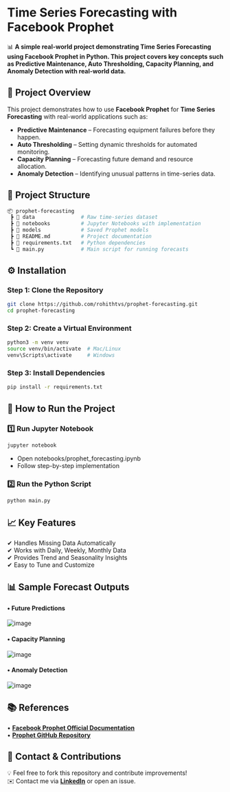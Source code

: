 # Time Series Forecasting with Facebook Prophet

📊 **A simple real-world project demonstrating Time Series Forecasting using Facebook Prophet in Python. This project covers key concepts such as Predictive Maintenance, Auto Thresholding, Capacity Planning, and Anomaly Detection with real-world data.**

## 📌 Project Overview

This project demonstrates how to use **Facebook Prophet** for **Time Series Forecasting** with real-world applications such as:  

-	**Predictive Maintenance** – Forecasting equipment failures before they happen.  
-	 **Auto Thresholding** – Setting dynamic thresholds for automated monitoring.
-	 **Capacity Planning** – Forecasting future demand and resource allocation.  
-	 **Anomaly Detection** – Identifying unusual patterns in time-series data.  

## 📂 Project Structure
```bash
📦 prophet-forecasting
 ┣ 📂 data               # Raw time-series dataset
 ┣ 📂 notebooks          # Jupyter Notebooks with implementation
 ┣ 📂 models             # Saved Prophet models
 ┣ 📜 README.md          # Project documentation
 ┣ 📜 requirements.txt   # Python dependencies
 ┗ 📜 main.py            # Main script for running forecasts
```

## ⚙️ Installation

### **Step 1: Clone the Repository**  
```bash
git clone https://github.com/rohithtvs/prophet-forecasting.git
cd prophet-forecasting
```

### **Step 2: Create a Virtual Environment**  
```bash
python3 -m venv venv
source venv/bin/activate  # Mac/Linux
venv\Scripts\activate     # Windows
```

### **Step 3: Install Dependencies**  
```bash
pip install -r requirements.txt
```

## 🚀 How to Run the Project

### 1️⃣ Run Jupyter Notebook
```bash
jupyter notebook
```
- Open notebooks/prophet_forecasting.ipynb
- Follow step-by-step implementation

### 2️⃣ Run the Python Script
```bash
python main.py
```

## 📈 Key Features

✔ Handles Missing Data Automatically  
✔ Works with Daily, Weekly, Monthly Data  
✔ Provides Trend and Seasonality Insights  
✔ Easy to Tune and Customize  

## 📊 Sample Forecast Outputs

#### • Future Predictions

![image](https://github.com/user-attachments/assets/5e12fa7c-156a-45ab-9b1f-58dca1593b43)

#### • Capacity Planning

![image](https://github.com/user-attachments/assets/1d556669-4da0-43ed-8848-de250d999325)

#### • Anomaly Detection

![image](https://github.com/user-attachments/assets/ce23ad86-a63d-4f75-b3de-480fdefba0ed)

## 📚 References

• [**Facebook Prophet Official Documentation**](https://facebook.github.io/prophet/)  
• [**Prophet GitHub Repository**](https://github.com/facebook/prophet)  

## 📩 Contact & Contributions

💡 Feel free to fork this repository and contribute improvements!  
✉️ Contact me via [**LinkedIn**](https://www.linkedin.com/in/rohith-tvs) or open an issue.
